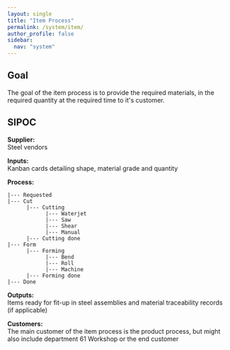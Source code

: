 ```yaml
---
layout: single
title: "Item Process"
permalink: /system/item/
author_profile: false
sidebar:
  nav: "system"
---
```

## Goal
The goal of the item process is to provide the required materials, in the required quantity at the required time to it's customer.

## SIPOC
**Supplier:**  
Steel vendors

**Inputs:**  
Kanban cards detailing shape, material grade and quantity

**Process:**

```
|--- Requested
|--- Cut
      |--- Cutting
            |--- Waterjet
            |--- Saw
            |--- Shear
            |--- Manual
      |--- Cutting done
|--- Form
      |--- Forming
            |--- Bend
            |--- Roll
            |--- Machine
      |--- Forming done
|--- Done
```

**Outputs:**  
Items ready for fit-up in steel assemblies and material traceability records (if applicable)

**Customers:**  
The main customer of the item process is the product process, but might also include department 61 Workshop or the end customer
